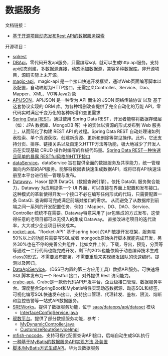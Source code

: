 # 数据服务

文档链接：

* [基于开源项目动态发布Rest API的数据服务探索](https://zhuanlan.zhihu.com/p/137643229)

开源项目：

* [sqlrest](https://gitee.com/inrgihc/sqlrest)
* [DBApi](https://github.com/freakchick/DBApi)。零代码开发api服务，只需编写sql，就可以生成http api服务。支持api动态创建，多数据源连接，动态添加数据源，兼容多种数据库。非开源项目，源码实际上未开源。
* [magic-api](https://github.com/ssssssss-team/magic-api)。magic-api 是一个接口快速开发框架，通过Web页面编写脚本以及配置，自动映射为HTTP接口，无需定义Controller、Service、Dao、Mapper、XML、VO等Java对象
* [APIJSON](https://github.com/Tencent/APIJSON)。APIJSON 是一种专为 API 而生的 JSON 网络传输协议 以及 基于这套协议实现的 ORM 库。为各种增删改查提供了完全自动化的万能 API，零代码实时满足千变万化的各种新增和变更需求
* [Spring Data REST](https://spring.io/projects/spring-data-rest)。通过使用 Spring Data REST，开发者能够将数据存储层（如：JPA 数据库、MongoDB 等）中的实体以资源的形式发布到 Web 服务上，从而简化了构建 REST API 的过程。Spring Data REST 自动处理诸如列表检索、单个资源获取、创建新资源、更新和删除等常见操作。此外，它还支持分页、排序、链接关系以及自定义HTTP方法等功能，极大地减少了开发人员在实现基础 CRUD 操作时编写的样板代码量。[Spring Data REST一种快速且简单的暴露 RESTful风格的HTTP接口](https://mp.weixin.qq.com/s?__biz=MzA5MzI5NjQxNQ==&mid=2447612607&idx=1&sn=5bc5734bbcf66f1600590d12f4f68a72&chksm=847738cfb300b1d978dfb98d4964fb380c475d692c2880cd30fcb2d5231feb514718344bbafd&mpshare=1&scene=1&srcid=0208qKJFdZIn7cs7EhUWiLYG&sharer_shareinfo=cc6282dcbd14ce8897e599142cefb4ee&sharer_shareinfo_first=959f38a13062bf1febd1d4e6160a6ad1&version=4.1.10.99312&platform=mac#rd)
* [dataService](https://github.com/zhugezifang/dataService)。dataService 旨在提供全面的数据服务及共享能力，统一管理面向内外部的API服务。能够将数据表快速生成数据API，或将已有API快速注册至本平台进行统一管理与发布。
* [Dataway]([hasor](https://github.com/ClouGence/hasor))。Hasor 提供 DataQL（数据查询引擎）。依托 DataQL 服务聚合能力，Dataway 为应用提供一个 UI 界面，可以直接在界面上配置和发布接口。这种模式的革新使得开发一个接口不必在编写任何形式的代码，只需要配置一条 DataQL 查询即可完成满足前端对接口的需求。 从而避免了从数据库到前端之间一系列的开发配置任务，例如：Mapper、DO、DAO、Service、Controller 统统不在需要。Dataway特意采用了 jar包集成的方式发布，这使得任意的老项目都可以无侵入的集成 Dataway。 直接改进老项目的迭代效率，大大减少企业项目研发成本。
* [rocket-api](https://github.com/mihuajun/rocket-api)。"Rocket-API" 基于spring boot 的API敏捷开发框架，服务端50%以上的功能只需要写SQL或者 mongodb原始执行脚本就能完成开发，另外30%也在不停的完善公共组件，比如文件上传，下载，导出，预览，分页等等通过一二行代码也能完成开发，剩下的20%也能依赖于动态编译技术生成class的形式，不需要发布部署，不需要重启来实现研发团队的快速编码，提测以及回归。
* [DataApiService](https://github.com/WeBankFinTech/DataSphereStudio-Doc/blob/main/zh_CN/%E4%BD%BF%E7%94%A8%E6%96%87%E6%A1%A3/DataApiService%E4%BD%BF%E7%94%A8%E6%96%87%E6%A1%A3.md)。（DSS已内置的第三方应用工具）数据API服务。可快速将SQL脚本发布为一个 Restful 接口，对外提供 Rest 访问能力。
* [crabc-api](https://gitee.com/linebyte/crabc)。Crabc是一款低代码API开发平台，企业级接口管理、数据服务平台。深度整合SpringBoot和Mybatis特性实现动态数据源、动态SQL和标签，可视化编写SQL快速发布接口，支持接口管理、代理转发、鉴权、限流、熔断和监控告警等一站式API数据服务。
* [SREWorks](https://github.com/alibaba/SREWorks)。提供了数据服务功能，位于 [saas/dataops/api/dataset](https://github.com/alibaba/SREWorks/tree/main/saas/dataops/api/dataset) 模块
  * [InterfaceConfigService.java](https://github.com/alibaba/SREWorks/blob/main/saas/dataops/api/dataset/dataset-api/src/main/java/com/alibaba/sreworks/dataset/api/inter/InterfaceConfigService.java)
* [驭数平台](https://gitee.com/data_harness_cloud/data_harness-be)。提供了部分数据服务功能，参考：
  * [MyDynamicController.java](https://gitee.com/data_harness_cloud/data_harness-be/blob/master/application-webadmin/src/main/java/supie/webadmin/app/controller/dynamicRoutingAPI/MyDynamicController.java)
  * [CustomizeRouteServiceImpl](https://gitee.com/data_harness_cloud/data_harness-be/blob/master/application-webadmin/src/main/java/supie/webadmin/app/service/impl/CustomizeRouteServiceImpl.java)
* [mfish-nocode](https://github.com/mfish-qf/mfish-nocode)。支持可视化配置查询API接口，后端自动生成SQL执行
* [一种基于MyBatis的数据服务API实现方法 及装置](https://patentimages.storage.googleapis.com/f0/6b/77/20dd76c0edfe6c/CN114816363A.pdf)
* [脚本/MyBatis方式生成API](https://doc.hcs.huawei.com/zh-cn/usermanual/dataartsstudio/dataartsstudio_01_0306.html)。华为云数据服务

